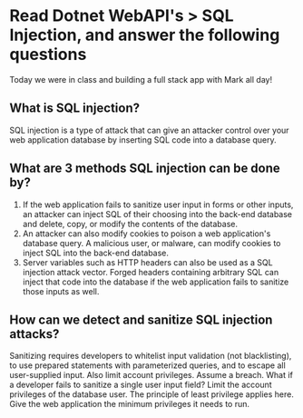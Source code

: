 # Read Dotnet WebAPI's > SQL Injection, and answer the following questions

Today we were in class and building a full stack app with Mark all day!

## What is SQL injection?

SQL injection is a type of attack that can give an attacker control over your web application database by inserting SQL code into a database query.

## What are 3 methods SQL injection can be done by?

1. If the web application fails to sanitize user input in forms or other inputs, an attacker can inject SQL of their choosing into the back-end database and delete, copy, or modify the contents of the database.
2. An attacker can also modify cookies to poison a web application's database query. A malicious user, or malware, can modify cookies to inject SQL into the back-end database.
3. Server variables such as HTTP headers can also be used as a SQL injection attack vector. Forged headers containing arbitrary SQL can inject that code into the database if the web application fails to sanitize those inputs as well.

## How can we detect and sanitize SQL injection attacks?

Sanitizing requires developers to whitelist input validation (not blacklisting), to use prepared statements with parameterized queries, and to escape all user-supplied input. Also limit account privileges. Assume a breach. What if a developer fails to sanitize a single user input field? Limit the account privileges of the database user. The principle of least privilege applies here. Give the web application the minimum privileges it needs to run.